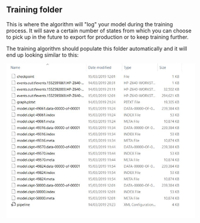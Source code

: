 ## Training folder

This is where the algorithm will "log" your model during the training process. It will save a certain number of states from which you can choose to pick up in the future to export for production or to keep training further. 

The training algorithm should populate this folder automatically and it will end up looking similar to this:

![content](training_folder_content.JPG)
